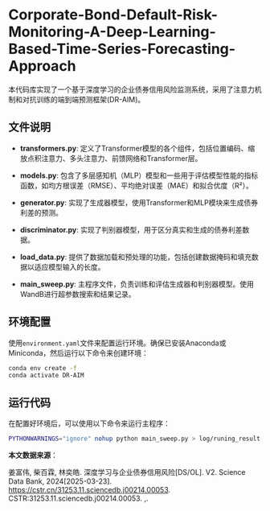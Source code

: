 # Corporate-Bond-Default-Risk-Monitoring-A-Deep-Learning-Based-Time-Series-Forecasting-Approach

本代码库实现了一个基于深度学习的企业债券信用风险监测系统，采用了注意力机制和对抗训练的端到端预测框架(DR-AIM)。

## 文件说明

- **transformers.py**: 定义了Transformer模型的各个组件，包括位置编码、缩放点积注意力、多头注意力、前馈网络和Transformer层。

- **models.py**: 包含了多层感知机（MLP）模型和一些用于评估模型性能的指标函数，如均方根误差（RMSE）、平均绝对误差（MAE）和拟合优度（R²）。

- **generator.py**: 实现了生成器模型，使用Transformer和MLP模块来生成债券利差的预测。

- **discriminator.py**: 实现了判别器模型，用于区分真实和生成的债券利差数据。

- **load_data.py**: 提供了数据加载和预处理的功能，包括创建数据掩码和填充数据以适应模型输入的长度。

- **main_sweep.py**: 主程序文件，负责训练和评估生成器和判别器模型。使用WandB进行超参数搜索和结果记录。

## 环境配置

使用`environment.yaml`文件来配置运行环境。确保已安装Anaconda或Miniconda，然后运行以下命令来创建环境：

```bash
conda env create -f 
conda activate DR-AIM
```

## 运行代码
在配置好环境后，可以使用以下命令来运行主程序：
```bash
PYTHONWARNINGS="ignore" nohup python main_sweep.py > log/runing_result.log 2>&1 &
```

**本文数据来源**：

姜富伟, 柴百霖, 林奕皓. 深度学习与企业债券信用风险[DS/OL]. V2. Science Data Bank, 2024[2025-03-23]. https://cstr.cn/31253.11.sciencedb.j00214.00053. CSTR:31253.11.sciencedb.j00214.00053.
,.